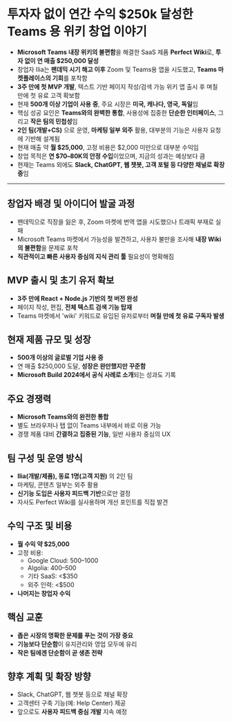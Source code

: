 # 투자자 없이 연간 수익 $250k 달성한 Teams 용 위키 창업 이야기 


* **Microsoft Teams 내장 위키의 불편함**을 해결한 SaaS 제품 **Perfect Wiki**로, **투자 없이 연 매출 $250,000 달성**
* 창업자 Ilia는 **팬데믹 시기 해고 이후** Zoom 및 Teams용 앱을 시도했고, **Teams 마켓플레이스의 기회**를 포착함
* **3주 만에 첫 MVP 개발**, 텍스트 기반 페이지 작성/검색 가능 위키 앱 출시 후 며칠 만에 첫 유료 고객 확보함
* 현재 **500개 이상 기업이 사용 중**, 주요 시장은 **미국, 캐나다, 영국, 독일**임
* 핵심 성공 요인은 **Teams와의 완벽한 통합**, 사용성에 집중한 **단순한 인터페이스**, 그리고 **작은 팀의 민첩성**임
* **2인 팀(개발+CS)** 으로 운영, **마케팅 일부 외주** 활용, 대부분의 기능은 사용자 요청에 기반해 설계됨
* 현재 매출 약 **월 $25,000**, 고정 비용은 $2,000 미만으로 대부분 수익임
* 창업 목적은 **연 $70–80K의 안정 수입**이었으며, 지금의 성과는 예상보다 큼
* 현재는 Teams 외에도 **Slack, ChatGPT, 웹 챗봇, 고객 포털 등 다양한 채널로 확장 중**임

---

창업자 배경 및 아이디어 발굴 과정
-------------------

* 팬데믹으로 직장을 잃은 후, Zoom 마켓에 번역 앱을 시도했으나 트래픽 부재로 실패
* Microsoft Teams 마켓에서 가능성을 발견하고, 사용자 불만을 조사해 **내장 Wiki의 불편함**을 문제로 포착
* **직관적이고 빠른 사용자 중심의 지식 관리 툴** 필요성이 명확해짐

MVP 출시 및 초기 유저 확보
-----------------

* **3주 만에 React + Node.js 기반의 첫 버전 완성**
* 페이지 작성, 편집, **전체 텍스트 검색 기능 탑재**
* Teams 마켓에서 'wiki' 키워드로 유입된 유저로부터 **며칠 만에 첫 유료 구독자 발생**

현재 제품 규모 및 성장
-------------

* **500개 이상의 글로벌 기업 사용 중**
* 연 매출 $250,000 도달, **성장은 완만했지만 꾸준함**
* **Microsoft Build 2024에서 공식 사례로 소개**되는 성과도 기록

주요 경쟁력
------

* **Microsoft Teams와의 완전한 통합**
* 별도 브라우저나 탭 없이 Teams 내부에서 바로 이용 가능
* 경쟁 제품 대비 **간결하고 집중된 기능**, 일반 사용자 중심의 UX

팀 구성 및 운영 방식
------------

* **Ilia(개발/제품), 동료 1명(고객 지원)** 의 2인 팀
* 마케팅, 콘텐츠 일부는 외주 활용
* **신기능 도입은 사용자 피드백 기반**으로만 결정
* 자사도 Perfect Wiki를 실사용하며 개선 포인트를 직접 발견

수익 구조 및 비용
----------

* **월 수익 약 $25,000**
* 고정 비용:
  + Google Cloud: $500–$1000
  + Algolia: $400–$500
  + 기타 SaaS: <$350
  + 외주 인력: <$500
* **나머지는 창업자 수익**

핵심 교훈
-----

* **좁은 시장의 명확한 문제를 푸는 것이 가장 중요**
* **기능보다 단순함**이 유지관리와 영업 모두에 유리
* **작은 팀에겐 단순함이 곧 생존 전략**

향후 계획 및 확장 방향
-------------

* Slack, ChatGPT, 웹 챗봇 등으로 채널 확장
* 고객센터 구축 기능(예: Help Center) 제공
* 앞으로도 **사용자 피드백 중심 개발** 지속 예정
